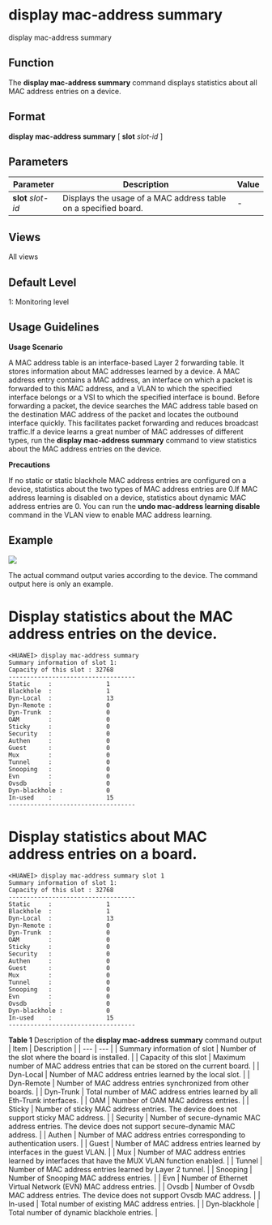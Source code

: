 display mac-address summary
===========================

display mac-address summary

Function
--------



The **display mac-address summary** command displays statistics about all MAC address entries on a device.




Format
------

**display mac-address summary** [ **slot** *slot-id* ]


Parameters
----------

| Parameter | Description | Value |
| --- | --- | --- |
| **slot** *slot-id* | Displays the usage of a MAC address table on a specified board. | - |



Views
-----

All views


Default Level
-------------

1: Monitoring level


Usage Guidelines
----------------

**Usage Scenario**



A MAC address table is an interface-based Layer 2 forwarding table. It stores information about MAC addresses learned by a device. A MAC address entry contains a MAC address, an interface on which a packet is forwarded to this MAC address, and a VLAN to which the specified interface belongs or a VSI to which the specified interface is bound. Before forwarding a packet, the device searches the MAC address table based on the destination MAC address of the packet and locates the outbound interface quickly. This facilitates packet forwarding and reduces broadcast traffic.If a device learns a great number of MAC addresses of different types, run the **display mac-address summary** command to view statistics about the MAC address entries on the device.



**Precautions**



If no static or static blackhole MAC address entries are configured on a device, statistics about the two types of MAC address entries are 0.If MAC address learning is disabled on a device, statistics about dynamic MAC address entries are 0. You can run the **undo mac-address learning disable** command in the VLAN view to enable MAC address learning.




Example
-------

![](../public_sys-resources/note_3.0-en-us.png) 

The actual command output varies according to the device. The command output here is only an example.


# Display statistics about the MAC address entries on the device.
```
<HUAWEI> display mac-address summary
Summary information of slot 1:
Capacity of this slot : 32768      
-----------------------------------
Static     :               1
Blackhole  :               1
Dyn-Local  :               13
Dyn-Remote :               0
Dyn-Trunk  :               0
OAM        :               0
Sticky     :               0
Security   :               0
Authen     :               0
Guest      :               0
Mux        :               0
Tunnel     :               0
Snooping   :               0
Evn        :               0
Ovsdb      :               0
Dyn-blackhole :            0
In-used    :               15
-----------------------------------

```

# Display statistics about MAC address entries on a board.
```
<HUAWEI> display mac-address summary slot 1
Summary information of slot 1:
Capacity of this slot : 32768      
-----------------------------------
Static     :               1
Blackhole  :               1
Dyn-Local  :               13
Dyn-Remote :               0
Dyn-Trunk  :               0
OAM        :               0
Sticky     :               0
Security   :               0
Authen     :               0
Guest      :               0
Mux        :               0
Tunnel     :               0
Snooping   :               0
Evn        :               0
Ovsdb      :               0
Dyn-blackhole :            0
In-used    :               15
-----------------------------------

```

**Table 1** Description of the **display mac-address summary** command output
| Item | Description |
| --- | --- |
| Summary information of slot | Number of the slot where the board is installed. |
| Capacity of this slot | Maximum number of MAC address entries that can be stored on the current board. |
| Dyn-Local | Number of MAC address entries learned by the local slot. |
| Dyn-Remote | Number of MAC address entries synchronized from other boards. |
| Dyn-Trunk | Total number of MAC address entries learned by all Eth-Trunk interfaces. |
| OAM | Number of OAM MAC address entries. |
| Sticky | Number of sticky MAC address entries.  The device does not support sticky MAC address. |
| Security | Number of secure-dynamic MAC address entries.  The device does not support secure-dynamic MAC address. |
| Authen | Number of MAC address entries corresponding to authentication users. |
| Guest | Number of MAC address entries learned by interfaces in the guest VLAN. |
| Mux | Number of MAC address entries learned by interfaces that have the MUX VLAN function enabled. |
| Tunnel | Number of MAC address entries learned by Layer 2 tunnel. |
| Snooping | Number of Snooping MAC address entries. |
| Evn | Number of Ethernet Virtual Network (EVN) MAC address entries. |
| Ovsdb | Number of Ovsdb MAC address entries.  The device does not support Ovsdb MAC address. |
| In-used | Total number of existing MAC address entries. |
| Dyn-blackhole | Total number of dynamic blackhole entries. |